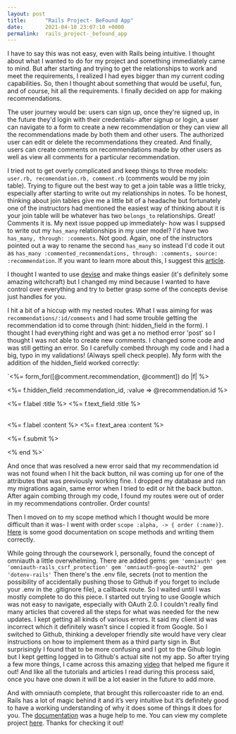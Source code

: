 ```yaml
---
layout: post
title:      "Rails Project- BeFound App"
date:       2021-04-10 23:07:10 +0000
permalink:  rails_project-_befound_app
---
```



I have to say this was not easy, even with Rails being intuitive. I thought about what I wanted to do for my project and something immediately came to mind. But after starting and trying to get the relationships to work and meet the requirements, I realized I had eyes bigger than my current coding capabilities. So, then I thought about something that would be useful, fun, and of course, hit all the requirements. I finally decided on app for making recommendations. 

The user journey would be: users can sign up, once they're signed up, in the future they'd login with their credentials- after signup or login, a user can navigate to a form to create a new recommendation or they can view all the recommendations made by both them and other users. The authorized user can edit or delete the recommendations they created. And finally, users can create comments on recommendations made by other users as well as view all comments for a particular recommendation. 

I tried not to get overly complicated and keep things to three models: `user.rb, recomendation.rb, comment.rb` (comments would be my join table).  Trying to figure out the best way to get a join table was a little tricky, especially after starting to write out my relationships in notes. To be honest, thinking about join tables give me a little bit of a headache but fortunately one of the instructors had mentioned the easiest way of thinking about it is your join table will be whatever has two `belongs_to` relationships. Great! Comments it is. My next issue popped up immediately- how was I suppsed to write out my `has_many` relationships in my user model? I'd have two `has_many, through: :comments`. Not good. Again, one of the instructors pointed out a way to rename the second `has_many` so instead I'd code it out as `has_many :commented_recommendations, through: :comments, source: :recommendation`. If you want to learn more about this, I suggest this [article](https://www.theodinproject.com/paths/full-stack-ruby-on-rails/courses/ruby-on-rails/lessons/active-record-associations).

I thought I wanted to use [devise](https://github.com/heartcombo/devise) and make things easier (it's definitely some amazing witchcraft) but I changed my mind because I wanted to have control over everything and try to better grasp some of the concepts devise just handles for you. 

I hit a bit of a hiccup with my nested routes. What I was aiming for was `recommendations/:id/comments` and I had some trouble getting the recommendation id to come through (hint: hidden_field in the form). I thought I had everything right and was get a no method error 'post' so I thought I was not able to create new comments. I changed some code and was still getting an error. So I carefully combed through my code and I had a big, typo in my validations! (Always spell check people). My form with the addition of the hidden_field worked correctly: 

`<%= form_for([@comment.recommendation, @comment]) do |f| %>

  <%= f.hidden_field :recommendation_id, :value => @recommendation.id %>

  <%= f.label :title %>
  <%= f.text_field :title %>
  <br>
  <br>

  <%= f.label :content %>
  <%= f.text_area :content %>

  <%= f.submit %>

<% end %>`

And once that was resolved a new error said that my recommendation id was not found when I hit the back button, nil was coming up for one of the attributes that was previously working fine. I dropped my database and ran my migrations again, same error when I tried to edit or hit the back button.  After again combing through my code, I found my routes were out of order in my recommendations controller. Order counts! 

Then I moved on to my scope method which I thought would be more difficult than it was- I went with order `scope :alpha, -> { order (:name)}`. [Here](https://api.rubyonrails.org/v6.1.3/classes/ActiveRecord/Scoping/Named/ClassMethods.html) is some good documentation on scope methods and writing them correctly. 

While going through the coursework I, personally, found the concept of omniauth a little overwhelming. There are added gems:
`gem 'omniauth'
gem 'omniauth-rails_csrf_protection'
gem 'omniauth-google-oauth2'
gem 'dotenv-rails'`
Then there's the .env file, secrets (not to mention the possibility of accidentally pushing those to Github if you forget to include your .env in the .gitignore file), a callback route. So I waited until I was mostly complete to do this piece. I started out trying to use Google which was not easy to navigate, especially with OAuth 2.0. I couldn't really find many articles that covered all the steps for what was needed for the new updates. I kept getting all kinds of various errors. It said my client id was incorrect which it definitely wasn't since I copied it from Google. So I switched to Github, thinking a developer friendly site would have very clear instructions on how to implement them as a third party sign in.  But surprisingly I found that to be more confusing and I got to the Gihub login but I kept getting logged in to Github's actual site not my app. So after trying a few more things, I came across this amazing [video](https://www.youtube.com/watch?v=9pD0uXLI5uE) that helped me figure it out! And like all the tutorials and articles I read during this process said, once you have one down it will be a lot easier in the future to add more. 

And with omniauth complete, that brought this rollercoaster ride to an end. Rails has a lot of magic behind it and it’s very intuitive but it’s definitely good to have a working understanding of why it does some of things it does for you. The [documentation](https://guides.rubyonrails.org/) was a huge help to me. You can view my complete project [here](https://github.com/elizparisi/rails_project). Thanks for checking it out! 
